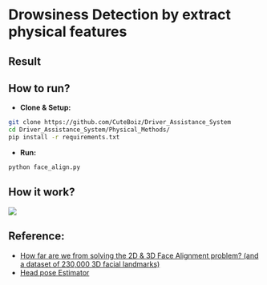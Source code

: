# Drowsiness Detection by extract physical features

## Result

## How to run?

- **Clone & Setup:** 
```sh
git clone https://github.com/CuteBoiz/Driver_Assistance_System
cd Driver_Assistance_System/Physical_Methods/
pip install -r requirements.txt
```
- **Run:**
```sh
python face_align.py
```

## How it work?

![](https://github.com/CuteBoiz/Driver_Assistance_System/blob/Physical_Methods/Physical_Methods/doc/Physical%20CodeFlow.drawio.png)

## Reference:

- [How far are we from solving the 2D \& 3D Face Alignment problem? (and a dataset of 230,000 3D facial landmarks)](https://github.com/1adrianb/face-alignment)
- [Head pose Estimator](https://github.com/yinguobing/head-pose-estimation)

